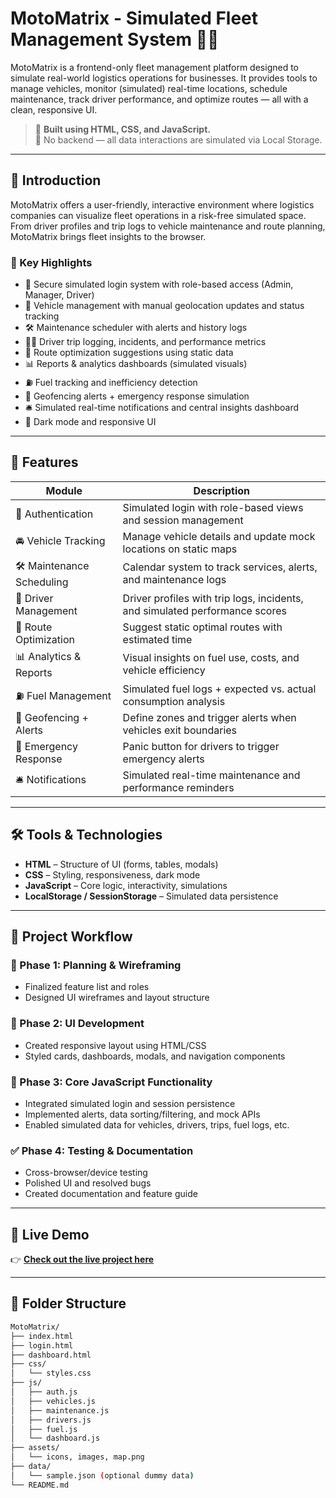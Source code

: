 # MotoMatrix - Simulated Fleet Management System 🚛📍

MotoMatrix is a frontend-only fleet management platform designed to simulate real-world logistics operations for businesses. It provides tools to manage vehicles, monitor (simulated) real-time locations, schedule maintenance, track driver performance, and optimize routes — all with a clean, responsive UI.

> 🔧 **Built using HTML, CSS, and JavaScript.**  
> 🧪 No backend — all data interactions are simulated via Local Storage.

---

## 🚀 Introduction

MotoMatrix offers a user-friendly, interactive environment where logistics companies can visualize fleet operations in a risk-free simulated space. From driver profiles and trip logs to vehicle maintenance and route planning, MotoMatrix brings fleet insights to the browser.

### 🎯 Key Highlights

- 🔐 Secure simulated login system with role-based access (Admin, Manager, Driver)
- 🚗 Vehicle management with manual geolocation updates and status tracking
- 🛠️ Maintenance scheduler with alerts and history logs
- 👨‍✈️ Driver trip logging, incidents, and performance metrics
- 🧭 Route optimization suggestions using static data
- 📊 Reports & analytics dashboards (simulated visuals)
- ⛽ Fuel tracking and inefficiency detection
- 📍 Geofencing alerts + emergency response simulation
- 🛎️ Simulated real-time notifications and central insights dashboard
- 🌙 Dark mode and responsive UI

---

## 🧩 Features

| Module                         | Description                                                                 |
|-------------------------------|-----------------------------------------------------------------------------|
| 🔐 Authentication             | Simulated login with role-based views and session management                |
| 🚘 Vehicle Tracking           | Manage vehicle details and update mock locations on static maps             |
| 🛠️ Maintenance Scheduling     | Calendar system to track services, alerts, and maintenance logs            |
| 👤 Driver Management           | Driver profiles with trip logs, incidents, and simulated performance scores |
| 🧭 Route Optimization          | Suggest static optimal routes with estimated time                          |
| 📊 Analytics & Reports         | Visual insights on fuel use, costs, and vehicle efficiency                  |
| ⛽ Fuel Management             | Simulated fuel logs + expected vs. actual consumption analysis              |
| 📍 Geofencing + Alerts         | Define zones and trigger alerts when vehicles exit boundaries              |
| 🚨 Emergency Response          | Panic button for drivers to trigger emergency alerts                       |
| 🛎️ Notifications              | Simulated real-time maintenance and performance reminders                   |

---

## 🛠️ Tools & Technologies

- **HTML** – Structure of UI (forms, tables, modals)
- **CSS** – Styling, responsiveness, dark mode
- **JavaScript** – Core logic, interactivity, simulations
- **LocalStorage / SessionStorage** – Simulated data persistence

---

## 🧭 Project Workflow

### 📌 Phase 1: Planning & Wireframing
- Finalized feature list and roles
- Designed UI wireframes and layout structure

### 🎨 Phase 2: UI Development
- Created responsive layout using HTML/CSS
- Styled cards, dashboards, modals, and navigation components

### 🧠 Phase 3: Core JavaScript Functionality
- Integrated simulated login and session persistence
- Implemented alerts, data sorting/filtering, and mock APIs
- Enabled simulated data for vehicles, drivers, trips, fuel logs, etc.

### ✅ Phase 4: Testing & Documentation
- Cross-browser/device testing
- Polished UI and resolved bugs
- Created documentation and feature guide

---

## 🔬 Live Demo

👉 **[Check out the live project here](https://rajat2229.github.io/Moto_Matrix/)**

---

## 📂 Folder Structure

```bash
MotoMatrix/
├── index.html
├── login.html
├── dashboard.html
├── css/
│   └── styles.css
├── js/
│   ├── auth.js
│   ├── vehicles.js
│   ├── maintenance.js
│   ├── drivers.js
│   ├── fuel.js
│   └── dashboard.js
├── assets/
│   └── icons, images, map.png
├── data/
│   └── sample.json (optional dummy data)
└── README.md

